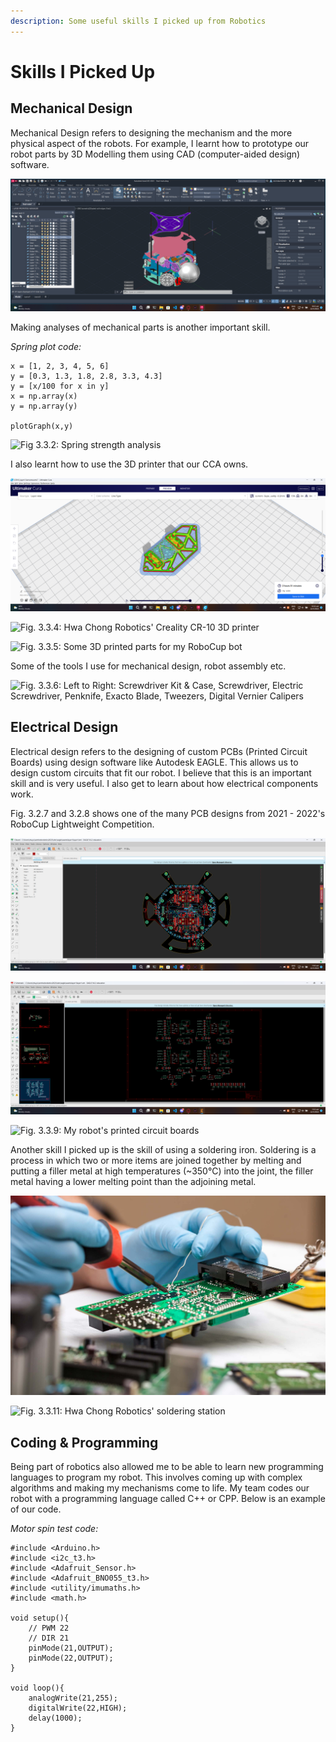 ```yaml
---
description: Some useful skills I picked up from Robotics
---
```


# Skills I Picked Up

## Mechanical Design

Mechanical Design refers to designing the mechanism and the more physical aspect of the robots. For example, I learnt how to prototype our robot parts by 3D Modelling them using CAD (computer-aided design) software.

![Fig. 3.3.1: Screenshot of AutoCAD 2023 (CAD software) with RoboCup Robot](<../.gitbook/assets/image (5) (1).png>)

Making analyses of mechanical parts is another important skill.

_Spring plot code:_

```
x = [1, 2, 3, 4, 5, 6]
y = [0.3, 1.3, 1.8, 2.8, 3.3, 4.3]
y = [x/100 for x in y]
x = np.array(x)
y = np.array(y)

plotGraph(x,y)
```

![Fig 3.3.2: Spring strength analysis](../.gitbook/assets/image\_2022-05-22\_113204558.png)

I also learnt how to use the 3D printer that our CCA owns.

![Fig. 3.3.3: Screenshot of 3D Priting Slicing Software (Ultimaker CURA)](<../.gitbook/assets/image (6) (1) (1).png>)

![Fig. 3.3.4: Hwa Chong Robotics' Creality CR-10 3D printer](../.gitbook/assets/20220523\_163518.jpg)

![Fig. 3.3.5: Some 3D printed parts for my RoboCup bot](../.gitbook/assets/20220523\_164005.jpg)

Some of the tools I use for mechanical design, robot assembly etc.

![Fig. 3.3.6: Left to Right: Screwdriver Kit & Case, Screwdriver, Electric Screwdriver, Penknife, Exacto Blade, Tweezers, Digital Vernier Calipers](<../.gitbook/assets/20220522\_103955 (1).jpg>)

## Electrical Design

Electrical design refers to the designing of custom PCBs (Printed Circuit Boards) using design software like Autodesk EAGLE. This allows us to design custom circuits that fit our robot. I believe that this is an important skill and is very useful. I also get to learn about how electrical components work.

Fig. 3.2.7 and 3.2.8 shows one of the many PCB designs from 2021 - 2022's RoboCup Lightweight Competition.

![Fig. 3.3.7: Screenshot of Layer 1 PCB .brd design in EAGLE (ECAD software)](<../.gitbook/assets/image (1) (1).png>)

![Fig. 3.3.8: Screenshot of Layer 1 PCB .sch design in EAGLE (ECAD software)](<../.gitbook/assets/image (3) (1).png>)

![Fig. 3.3.9: My robot's printed circuit boards](../.gitbook/assets/20220523\_163628.jpg)

Another skill I picked up is the skill of using a soldering iron. Soldering is a process in which two or more items are joined together by melting and putting a filler metal at high temperatures (\~350°C) into the joint, the filler metal having a lower melting point than the adjoining metal.

![Fig 3.3.10: Google image of soldering process](<../.gitbook/assets/image (6) (1).png>)

![Fig. 3.3.11: Hwa Chong Robotics' soldering station](../.gitbook/assets/20220523\_163527.jpg)

## Coding & Programming

Being part of robotics also allowed me to be able to learn new programming languages to program my robot. This involves coming up with complex algorithms and making my mechanisms come to life. My team codes our robot with a programming language called C++ or CPP. Below is an example of our code.

_Motor spin test code:_

```
#include <Arduino.h>
#include <i2c_t3.h>
#include <Adafruit_Sensor.h>
#include <Adafruit_BNO055_t3.h>
#include <utility/imumaths.h>
#include <math.h>

void setup(){
    // PWM 22
    // DIR 21
    pinMode(21,OUTPUT);
    pinMode(22,OUTPUT);
}

void loop(){
    analogWrite(21,255);
    digitalWrite(22,HIGH);
    delay(1000);
}
```

